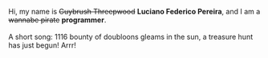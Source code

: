 Hi, my name is ~~Guybrush Threepwood~~ **Luciano Federico Pereira**, and I am a ~~wannabe pirate~~ **programmer**.<br><br>A short song: 1116 bounty of doubloons gleams in the sun, a treasure hunt has just begun! Arrr!
